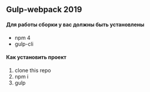 ## Gulp-webpack 2019

#### Для работы сборки у вас должны быть установлены
* npm 4
* gulp-cli

#### Как установить проект
1. clone this repo
2. npm i
3. gulp
